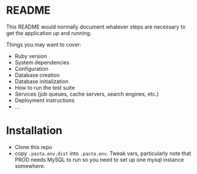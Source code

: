 # README

This README would normally document whatever steps are necessary to get the
application up and running.

Things you may want to cover:

* Ruby version
* System dependencies
* Configuration
* Database creation
* Database initialization
* How to run the test suite
* Services (job queues, cache servers, search engines, etc.)
* Deployment instructions
* ...

# Installation

* Clone this repo
* copy `.pasta.env.dist` into `.pasta.env`. Tweak vars, particularly note that PROD needs MySQL to run so you need to set up one mysql instance somewhere.